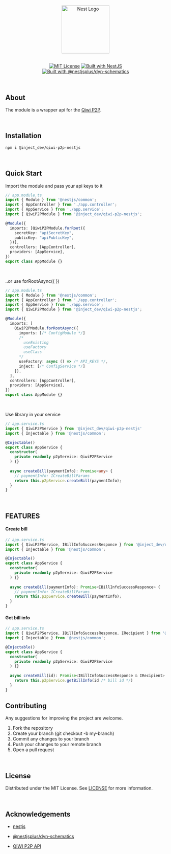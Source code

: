 <h1 align="center"></h1>

<div align="center">
  <a href="https://nestjs.com/" target="_blank">
    <img src="https://nestjs.com/img/logo_text.svg" width="150" alt="Nest Logo" />
  </a>
</div>

<br/>
<div align="center">

[![MIT License](https://img.shields.io/badge/License-MIT-yellow.svg)](https://github.com/InjectDeveloper/qiwi-p2p-nestjs/blob/main/LICENSE)
[![Built with NestJS](https://img.shields.io/badge/built%20with-NestJs-red.svg)](https://nestjs.com)
[![Built with @nestjsplus/dyn-schematics](https://img.shields.io/badge/Built%20with-%40nestjsplus%2Fdyn--schematics-brightgreen)](https://github.com/nestjsplus/dyn-schematics)

</div>

<br/>

## About

The module is a wrapper api for the [Qiwi P2P](https://developer.qiwi.com/ru/p2p-payments).

<br/>

## Installation

```bash
npm i @inject_dev/qiwi-p2p-nestjs
```

<br/>

## Quick Start

Import the module and pass your api keys to it

```TypeScript
// app.module.ts
import { Module } from '@nestjs/common';
import { AppController } from './app.controller';
import { AppService } from './app.service';
import { QiwiP2PModule } from '@inject_dev/qiwi-p2p-nestjs';

@Module({
  imports: [QiwiP2PModule.forRoot({
    secretKey: "apiSecretKey",
    publicKey: "apiPublicKey",
  })],
  controllers: [AppController],
  providers: [AppService],
})
export class AppModule {}
```
<br/>

..or use forRootAsync({ })

```TypeScript
// app.module.ts
import { Module } from '@nestjs/common';
import { AppController } from './app.controller';
import { AppService } from './app.service';
import { QiwiP2PModule } from '@inject_dev/qiwi-p2p-nestjs';

@Module({
  imports: [
    QiwiP2PModule.forRootAsync({
      imports: [/* ConfigModule */]
      /* 
        useExisting 
        useFactory 
        useClass 
      */
      useFactory: async () => /* API_KEYS */, 
      inject: [/* ConfigService */]
    }),
  ],
  controllers: [AppController],
  providers: [AppService],
})
export class AppModule {}
```
<br/>

Use library in your service

```TypeScript
// app.service.ts
import { QiwiP2PService } from '@inject_dev/qiwi-p2p-nestjs'
import { Injectable } from '@nestjs/common';

@Injectable()
export class AppService {
  constructor(
    private readonly p2pService: QiwiP2PService
  ) {}
  
  async createBill(paymentInfo): Promise<any> {
    // paymentInfo: ICreateBillParams
    return this.p2pService.createBill(paymentInfo);
  }
}
```

<br/>

## FEATURES

#### Create bill
```TypeScript
// app.service.ts
import { QiwiP2PService, IBillInfoSuccessResponce } from '@inject_dev/qiwi-p2p-nestjs'
import { Injectable } from '@nestjs/common';

@Injectable()
export class AppService {
  constructor(
    private readonly p2pService: QiwiP2PService
  ) {}
  
  async createBill(paymentInfo): Promise<IBillInfoSuccessResponce> {
    // paymentInfo: ICreateBillParams
    return this.p2pService.createBill(paymentInfo);
  }
}
```

#### Get bill info
```TypeScript
// app.service.ts
import { QiwiP2PService, IBillInfoSuccessResponce, IRecipient } from '@inject_dev/qiwi-p2p-nestjs'
import { Injectable } from '@nestjs/common';

@Injectable()
export class AppService {
  constructor(
    private readonly p2pService: QiwiP2PService
  ) {}
  
  async createBill(id): Promise<IBillInfoSuccessResponce & IRecipient> {
    return this.p2pService.getBillInfo(id /* bill id */)
  }
}
```

## Contributing

Any suggestions for improving the project are welcome.

1. Fork the repository
2. Create your branch (git checkout -b my-branch)
3. Commit any changes to your branch
4. Push your changes to your remote branch
5. Open a pull request

<br/>

## License

Distributed under the MIT License. See [LICENSE](https://github.com/InjectDeveloper/qiwi-p2p-nestjs/blob/main/LICENSE) for more information.

<br/>

## Acknowledgements

* [nestjs](https://nestjs.com/)

* [@nestjsplus/dyn-schematics](https://github.com/nestjsplus/dyn-schematics)

* [QIWI P2P API](https://developer.qiwi.com/ru/p2p-payments)
